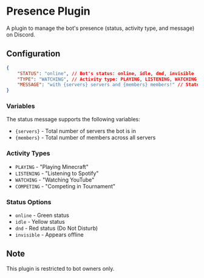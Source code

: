 # Presence Plugin

A plugin to manage the bot's presence (status, activity type, and message) on Discord.

## Configuration

```json
{
    "STATUS": "online", // Bot's status: online, idle, dnd, invisible
    "TYPE": "WATCHING", // Activity type: PLAYING, LISTENING, WATCHING, COMPETING
    "MESSAGE": "with {servers} servers and {members} members!" // Status message
}
```

### Variables

The status message supports the following variables:

- `{servers}` - Total number of servers the bot is in
- `{members}` - Total number of members across all servers

### Activity Types

- `PLAYING` - "Playing Minecraft"
- `LISTENING` - "Listening to Spotify"
- `WATCHING` - "Watching YouTube"
- `COMPETING` - "Competing in Tournament"

### Status Options

- `online` - Green status
- `idle` - Yellow status
- `dnd` - Red status (Do Not Disturb)
- `invisible` - Appears offline

## Note

This plugin is restricted to bot owners only.
